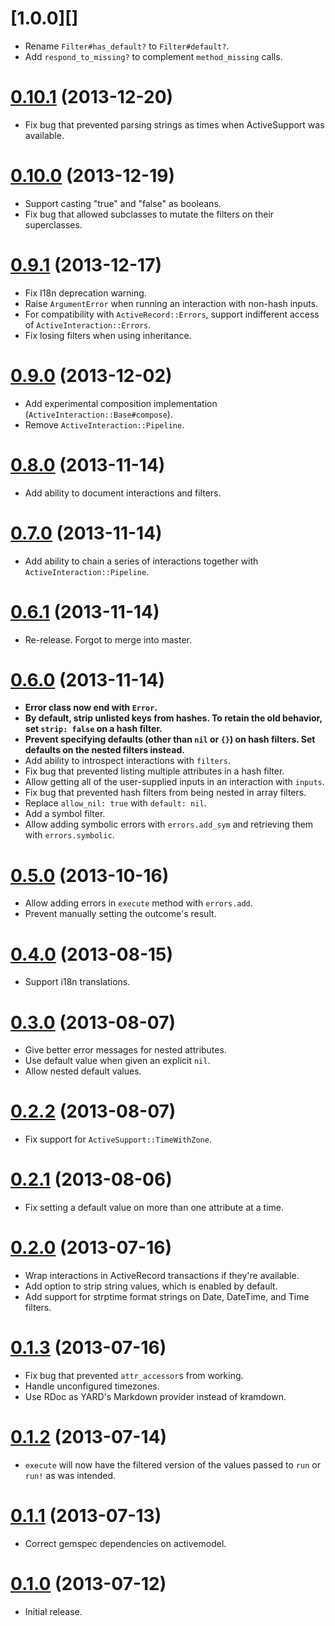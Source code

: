 # [1.0.0][]

- Rename `Filter#has_default?` to `Filter#default?`.
- Add `respond_to_missing?` to complement `method_missing` calls.

# [0.10.1][] (2013-12-20)

- Fix bug that prevented parsing strings as times when ActiveSupport was
  available.

# [0.10.0][] (2013-12-19)

- Support casting "true" and "false" as booleans.
- Fix bug that allowed subclasses to mutate the filters on their superclasses.

# [0.9.1][] (2013-12-17)

- Fix I18n deprecation warning.
- Raise `ArgumentError` when running an interaction with non-hash inputs.
- For compatibility with `ActiveRecord::Errors`, support indifferent access of
  `ActiveInteraction::Errors`.
- Fix losing filters when using inheritance.

# [0.9.0][] (2013-12-02)

- Add experimental composition implementation
  (`ActiveInteraction::Base#compose`).
- Remove `ActiveInteraction::Pipeline`.

# [0.8.0][] (2013-11-14)

- Add ability to document interactions and filters.

# [0.7.0][] (2013-11-14)

- Add ability to chain a series of interactions together with
  `ActiveInteraction::Pipeline`.

# [0.6.1][] (2013-11-14)

- Re-release. Forgot to merge into master.

# [0.6.0][] (2013-11-14)

- **Error class now end with `Error`.**
- **By default, strip unlisted keys from hashes. To retain the old behavior,
  set `strip: false` on a hash filter.**
- **Prevent specifying defaults (other than `nil` or `{}`) on hash filters. Set
  defaults on the nested filters instead.**
- Add ability to introspect interactions with `filters`.
- Fix bug that prevented listing multiple attributes in a hash filter.
- Allow getting all of the user-supplied inputs in an interaction with
  `inputs`.
- Fix bug that prevented hash filters from being nested in array filters.
- Replace `allow_nil: true` with `default: nil`.
- Add a symbol filter.
- Allow adding symbolic errors with `errors.add_sym` and retrieving them with
  `errors.symbolic`.

# [0.5.0][] (2013-10-16)

- Allow adding errors in `execute` method with `errors.add`.
- Prevent manually setting the outcome's result.

# [0.4.0][] (2013-08-15)

- Support i18n translations.

# [0.3.0][] (2013-08-07)

- Give better error messages for nested attributes.
- Use default value when given an explicit `nil`.
- Allow nested default values.

# [0.2.2][] (2013-08-07)

- Fix support for `ActiveSupport::TimeWithZone`.

# [0.2.1][] (2013-08-06)

- Fix setting a default value on more than one attribute at a time.

# [0.2.0][] (2013-07-16)

- Wrap interactions in ActiveRecord transactions if they're available.
- Add option to strip string values, which is enabled by default.
- Add support for strptime format strings on Date, DateTime, and Time filters.

# [0.1.3][] (2013-07-16)

- Fix bug that prevented `attr_accessor`s from working.
- Handle unconfigured timezones.
- Use RDoc as YARD's Markdown provider instead of kramdown.

# [0.1.2][] (2013-07-14)

- `execute` will now have the filtered version of the values passed
  to `run` or `run!` as was intended.

# [0.1.1][] (2013-07-13)

- Correct gemspec dependencies on activemodel.

# [0.1.0][] (2013-07-12)

- Initial release.

  [master]: https://github.com/orgsync/active_interaction/compare/v0.10.1...master
  [0.10.1]: https://github.com/orgsync/active_interaction/compare/v0.10.0...v0.10.1
  [0.10.0]: https://github.com/orgsync/active_interaction/compare/v0.9.1...v0.10.0
  [0.9.1]: https://github.com/orgsync/active_interaction/compare/v0.9.0...v0.9.1
  [0.9.0]: https://github.com/orgsync/active_interaction/compare/v0.8.0...v0.9.0
  [0.8.0]: https://github.com/orgsync/active_interaction/compare/v0.7.0...v0.8.0
  [0.7.0]: https://github.com/orgsync/active_interaction/compare/v0.6.1...v0.7.0
  [0.6.1]: https://github.com/orgsync/active_interaction/compare/v0.6.0...v0.6.1
  [0.6.0]: https://github.com/orgsync/active_interaction/compare/v0.5.0...v0.6.0
  [0.5.0]: https://github.com/orgsync/active_interaction/compare/v0.4.0...v0.5.0
  [0.4.0]: https://github.com/orgsync/active_interaction/compare/v0.3.0...v0.4.0
  [0.3.0]: https://github.com/orgsync/active_interaction/compare/v0.2.2...v0.3.0
  [0.2.2]: https://github.com/orgsync/active_interaction/compare/v0.2.1...v0.2.2
  [0.2.1]: https://github.com/orgsync/active_interaction/compare/v0.2.0...v0.2.1
  [0.2.0]: https://github.com/orgsync/active_interaction/compare/v0.1.3...v0.2.0
  [0.1.3]: https://github.com/orgsync/active_interaction/compare/v0.1.2...v0.1.3
  [0.1.2]: https://github.com/orgsync/active_interaction/compare/v0.1.1...v0.1.2
  [0.1.1]: https://github.com/orgsync/active_interaction/compare/v0.1.0...v0.1.1
  [0.1.0]: https://github.com/orgsync/active_interaction/compare/62f999b...v0.1.0
